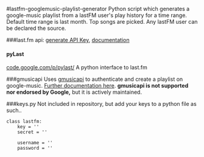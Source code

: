 #lastfm-googlemusic-playlist-generator
Python script which generates a google-music playlist from a lastFM user's play history for a time range.
Default time range is last month. Top songs are picked. Any lastFM user can be declared the source.

###last.fm api: [generate API Key](http://www.last.fm/api/account/create), [documentation](http://www.last.fm/api)
#### pyLast
[code.google.com/p/pylast/](https://code.google.com/p/pylast/)
A python interface to last.fm

###gmusicapi
Uses [gmusicapi](https://github.com/simon-weber/Unofficial-Google-Music-API) to authenticate and create a playlist on google-music. [Further documentation here](https://unofficial-google-music-api.readthedocs.org/en/latest/). **gmusicapi is not supported nor endorsed by Google,** but it is actively maintained.

###keys.py 
Not included in repository, but add your keys to a python file as such..

```
class lastfm:
    key = ''
    secret = ''

    username = ''
    password = ''

```


